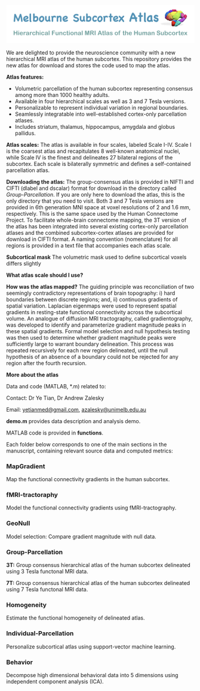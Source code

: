 ![alt test](images/logo2.png)

We are delighted to provide the neuroscience community with a new hierarchical MRI atlas of the human subcortex. This repository provides the new atlas for download and stores the code used to map the atlas.  

**Atlas features:** 
- Volumetric parcellation of the human subcortex representing consensus among more than 1000 healthy adults.
- Available in four hierarchical scales as well as 3 and 7 Tesla versions. 
- Personalizable to represent individual variation in regional boundaries.
- Seamlessly integratable into well-established cortex-only parcellation atlases.
- Includes striatum, thalamus, hippocampus, amygdala and globus pallidus. 

**Atlas scales:** The atlas is available in four scales, labeled Scale I-IV. Scale I is the coarsest atlas and recapitulates 8 well-known anatomical nuclei, while Scale IV is the finest and delineates 27 bilateral regions of the subcortex. Each scale is bilaterally symmetric and defines a self-contained parcellation atlas. 

**Downloading the atlas:** The group-consensus atlas is provided in NIFTI and CIFTI (dlabel and dscalar) format for download in the directory called *Group-Parcellation*. If you are only here to download the atlas, this is the only directory that you need to visit. Both 3 and 7 Tesla versions are provided in 6th generation MNI space at voxel resolutions of 2 and 1.6 mm, respectively. This is the same space used by the Human Connectome Project. To facilitate whole-brain connectome mapping, the 3T version of the atlas has been integrated into several existing cortex-only parcellation atlases and the combined subcortex-cortex atlases are provided for download in CIFTI format. A naming convention (nomenclature) for all regions is provided in a text file that accompanies each atlas scale.   

**Subcortical mask** The volumetric mask used to define subcortical voxels differs slightly 

**What atlas scale should I use?** 

**How was the atlas mapped?** The guiding principle was reconciliation of two seemingly contradictory representations of brain topography: i) hard boundaries between discrete regions; and, ii) continuous gradients of spatial variation. Laplacian eigenmaps were used to represent spatial gradients in resting-state functional connectivity across the subcortical volume. An analogue of diffusion MRI tractography, called gradientography, was developed to identify and parameterize gradient magnitude peaks in these spatial gradients. Formal model selection and null hypothesis testing was then used to determine whether gradient magnitude peaks were sufficiently large to warrant boundary delineation. This process was repeated recursively for each new region delineated, until the null hypothesis of an absence of a boundary could not be rejected for any region after the fourth recursion.     

**More about the atlas**

Data and code (MATLAB, *.m) related to:

Contact: Dr Ye Tian, Dr Andrew Zalesky

Email: yetianmed@gmail.com, azalesky@unimelb.edu.au

**demo.m** provides data description and analysis demo.

MATLAB code is provided in **functions**.

Each folder below corresponds to one of the main sections in the manuscript, containing relevant source data and computed metrics:

### MapGradient

   Map the functional connectivity gradients in the human subcortex.

### fMRI-tractoraphy

   Model the functional connectivity gradients using fMRI-tractography.

### GeoNull

   Model selection: Compare gradient magnitude with null data.

### Group-Parcellation

   **3T:** Group consensus hierarchical atlas of the human subcortex delineated using 3 Tesla functonal MRI data.  

   **7T:** Group consensus hierarchical atlas of the human subcortex delineated using 7 Tesla functonal MRI data.  

### Homogeneity

   Estimate the functional homogeneity of delineated atlas.

### Individual-Parcellation

   Personalize subcortical atlas using support-vector machine learning. 
   
### Behavior

   Decompose high dimensional behavioral data into 5 dimensions using independent component analysis (ICA).







 

 
